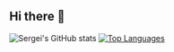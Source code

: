 ## Hi there 👋

![Sergei's GitHub stats](https://github-readme-stats.vercel.app/api?username=Merc1073&show_icons=true&theme=tokyonight)
[![Top Languages](https://github-readme-stats.vercel.app/api/top-langs/?username=Merc1073&show_icons=true&theme=tokyonight&layout=donut-vertical)](https://github.com/anuraghazra/github-readme-stats)

